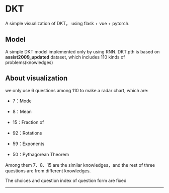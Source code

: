 # DKT

A simple visualization of DKT， using flask + vue + pytorch.


## Model

A simple DKT model implemented only by using RNN. 
DKT.pth is based on **assist2009_updated** dataset, which includes 110 kinds of problems(knowledges)  


## About visualization

we only use 6 questions among 110 to make a radar chart, which are:
- 7：Mode
- 8：Mean
- 15：Fraction of

- 92：Rotations
- 59：Exponents
- 50：Pythagorean Theorem

Among them 7、8、15 are the similar knowledges，and the rest of three questions are from different knowledges.

The choices and question index of question form are fixed 

-------
